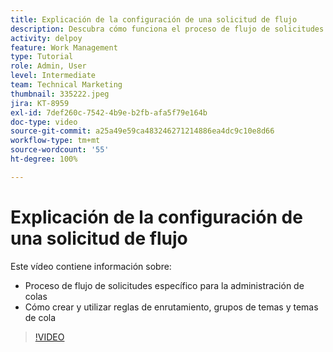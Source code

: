 ```yaml
---
title: Explicación de la configuración de una solicitud de flujo
description: Descubra cómo funciona el proceso de flujo de solicitudes en  [!DNL  Workfront] . A continuación, cree reglas de enrutamiento, grupos de temas y temas de cola.
activity: delpoy
feature: Work Management
type: Tutorial
role: Admin, User
level: Intermediate
team: Technical Marketing
thumbnail: 335222.jpeg
jira: KT-8959
exl-id: 7def260c-7542-4b9e-b2fb-afa5f79e164b
doc-type: video
source-git-commit: a25a49e59ca483246271214886ea4dc9c10e8d66
workflow-type: tm+mt
source-wordcount: '55'
ht-degree: 100%

---
```


# Explicación de la configuración de una solicitud de flujo

Este vídeo contiene información sobre:

* Proceso de flujo de solicitudes específico para la administración de colas
* Cómo crear y utilizar reglas de enrutamiento, grupos de temas y temas de cola

>[!VIDEO](https://video.tv.adobe.com/v/335222/?quality=12&learn=on)
